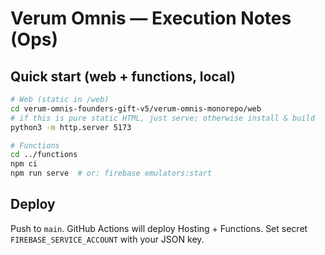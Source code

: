 # Verum Omnis — Execution Notes (Ops)

## Quick start (web + functions, local)
```bash
# Web (static in /web)
cd verum-omnis-founders-gift-v5/verum-omnis-monorepo/web
# if this is pure static HTML, just serve; otherwise install & build
python3 -m http.server 5173

# Functions
cd ../functions
npm ci
npm run serve  # or: firebase emulators:start
```

## Deploy
Push to `main`. GitHub Actions will deploy Hosting + Functions.
Set secret `FIREBASE_SERVICE_ACCOUNT` with your JSON key.
